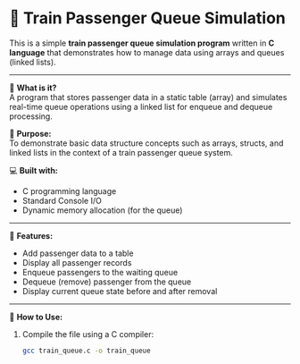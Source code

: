 # 🚆 Train Passenger Queue Simulation

This is a simple **train passenger queue simulation program** written in **C language** that demonstrates how to manage data using arrays and queues (linked lists).

---

🧾 **What is it?**  
A program that stores passenger data in a static table (array) and simulates real-time queue operations using a linked list for enqueue and dequeue processing.

🎯 **Purpose:**  
To demonstrate basic data structure concepts such as arrays, structs, and linked lists in the context of a train passenger queue system.

💻 **Built with:**  
- C programming language  
- Standard Console I/O  
- Dynamic memory allocation (for the queue)

---

📌 **Features:**  
- Add passenger data to a table  
- Display all passenger records  
- Enqueue passengers to the waiting queue  
- Dequeue (remove) passenger from the queue  
- Display current queue state before and after removal

---

🧪 **How to Use:**  
1. Compile the file using a C compiler:
   ```bash
   gcc train_queue.c -o train_queue
